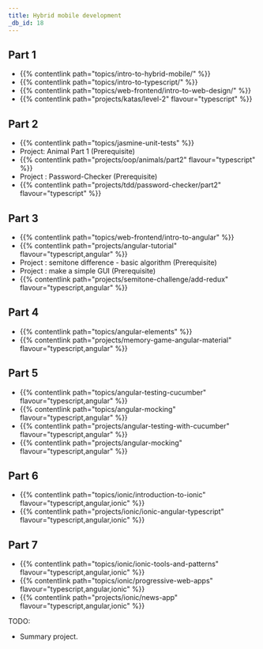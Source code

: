 ```yaml
---
title: Hybrid mobile development
_db_id: 18
---
```


## Part 1

- {{% contentlink path="topics/intro-to-hybrid-mobile/" %}}
- {{% contentlink path="topics/intro-to-typescript/" %}}
- {{% contentlink path="topics/web-frontend/intro-to-web-design/" %}}
- {{% contentlink path="projects/katas/level-2" flavour="typescript" %}}

## Part 2

- {{% contentlink path="topics/jasmine-unit-tests" %}}
- Project: Animal Part 1 (Prerequisite)
- {{% contentlink path="projects/oop/animals/part2" flavour="typescript" %}}
- Project : Password-Checker (Prerequisite)
- {{% contentlink path="projects/tdd/password-checker/part2" flavour="typescript" %}}

## Part 3

- {{% contentlink path="topics/web-frontend/intro-to-angular" %}}
- {{% contentlink path="projects/angular-tutorial" flavour="typescript,angular" %}}
- Project : semitone difference - basic algorithm (Prerequisite)
- Project : make a simple GUI (Prerequisite)
- {{% contentlink path="projects/semitone-challenge/add-redux" flavour="typescript,angular" %}}

## Part 4

- {{% contentlink path="topics/angular-elements" %}}
- {{% contentlink path="projects/memory-game-angular-material" flavour="typescript,angular" %}}

## Part 5

- {{% contentlink path="topics/angular-testing-cucumber" flavour="typescript,angular" %}}
- {{% contentlink path="topics/angular-mocking" flavour="typescript,angular" %}}
- {{% contentlink path="projects/angular-testing-with-cucumber" flavour="typescript,angular" %}}
- {{% contentlink path="projects/angular-mocking" flavour="typescript,angular" %}}

## Part 6

- {{% contentlink path="topics/ionic/introduction-to-ionic" flavour="typescript,angular,ionic" %}}
- {{% contentlink path="projects/ionic/ionic-angular-typescript" flavour="typescript,angular,ionic" %}}

## Part 7

- {{% contentlink path="topics/ionic/ionic-tools-and-patterns" flavour="typescript,angular,ionic" %}}
- {{% contentlink path="topics/ionic/progressive-web-apps" flavour="typescript,angular,ionic" %}}
- {{% contentlink path="projects/ionic/news-app" flavour="typescript,angular,ionic" %}}

TODO:

- Summary project.
